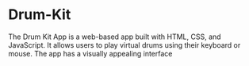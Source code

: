 # Drum-Kit
The Drum Kit App is a web-based app built with HTML, CSS, and JavaScript. It allows users to play virtual drums using their keyboard or mouse. The app has a visually appealing interface
